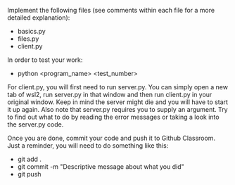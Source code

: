 Implement the following files (see comments within each file 
for a more detailed explanation):

- basics.py
- files.py
- client.py

In order to test your work:

- python <program_name> <test_number>

For client.py, you will first need to run server.py. 
You can simply open a new tab of wsl2, run server.py in that window
and then run client.py in your original window. Keep in mind the 
server might die and you will have to start it up again. Also note
that server.py requires you to supply an argument. Try to find out
what to do by reading the error messages or taking a look into the
server.py code.

Once you are done, commit your code and push it to Github Classroom.
Just a reminder, you will need to do something like this:
- git add .
- git commit -m "Descriptive message about what you did"
- git push
